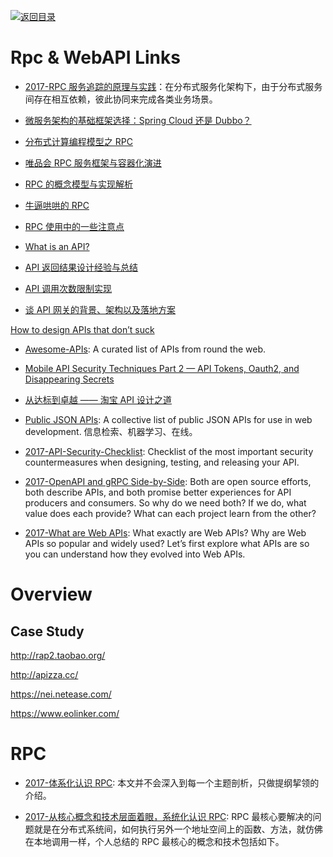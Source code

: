 [![返回目录](https://user-images.githubusercontent.com/5803001/38079637-ff0abcf0-3371-11e8-9b76-ad651620afc7.jpg)](https://github.com/wxyyxc1992/Awesome-Lists)

# Rpc & WebAPI Links

- [2017-RPC 服务追踪的原理与实践](http://6me.us/rfJ)：在分布式服务化架构下，由于分布式服务间存在相互依赖，彼此协同来完成各类业务场景。

- [微服务架构的基础框架选择：Spring Cloud 还是 Dubbo？ ](http://blog.didispace.com/microservice-framework/)

- [分布式计算编程模型之 RPC](http://www.infoq.com/cn/news/2016/04/Distributed-compute-program-RPC)

- [唯品会 RPC 服务框架与容器化演进](http://mp.weixin.qq.com/s?__biz=MzAwMDU1MTE1OQ==&mid=405781868&idx=1&sn=cbb10d37e25c76a1845f593a222da3c9&scene=4#wechat_redirect)

- [RPC 的概念模型与实现解析](http://mp.weixin.qq.com/s?__biz=MzAxMTEyOTQ5OQ==&mid=2650610547&idx=1&sn=2cae08dbf62d9a6c2f964ffd440c0077#rd)

- [牛逼哄哄的 RPC](http://mp.weixin.qq.com/s?__biz=MzA3MDExNzcyNA==&mid=2650392260&idx=1&sn=5a4978d02326cdd38e2ea1cd9586b4df&scene=0#wechat_redirect)

- [RPC 使用中的一些注意点](http://mp.weixin.qq.com/s?__biz=MzAxMTEyOTQ5OQ==&mid=2650610778&idx=1&sn=630db2a23f4f465de2417cba3f1371cb&chksm=834c7baeb43bf2b82550baf37d4b8595e0c59f82ebbda5bf8eeb6d7bf37b6857035877fb4f89#rd)

* [What is an API?](https://words.werd.io/what-is-an-api-bd913f45ff23#.21o2m1qc0)

* [API 返回结果设计经验与总结](http://tutuge.me/2016/05/02/design-json-api-respoense/)

* [API 调用次数限制实现](https://zhuanlan.zhihu.com/p/20872901)

* [谈 API 网关的背景、架构以及落地方案](http://www.infoq.com/cn/news/2016/07/API-background-architecture-floo)

[How to design APIs that don’t suck](https://medium.freecodecamp.com/https-medium-com-anupcowkur-how-to-design-apis-that-dont-suck-922d864365c9#.muabkix06)

- [Awesome-APIs](https://github.com/abhishekbanthia/Awesome-APIs): A curated list of APIs from round the web.

- [Mobile API Security Techniques Part 2 — API Tokens, Oauth2, and Disappearing Secrets](https://hackernoon.com/mobile-api-security-techniques-fc1f577840ab#.z45vrlbqg)

- [从达标到卓越 —— 淘宝 API 设计之道](http://taobaofed.org/blog/2017/02/16/a-guide-to-api-design/)

- [Public JSON APIs](https://github.com/toddmotto/public-apis): A collective list of public JSON APIs for use in web development. 信息检索、机器学习、在线。

- [2017-API-Security-Checklist](https://github.com/shieldfy/API-Security-Checklist): Checklist of the most important security countermeasures when designing, testing, and releasing your API.

- [2017-OpenAPI and gRPC Side-by-Side](https://parg.co/U6o): Both are open source efforts, both describe APIs, and both promise better experiences for API producers and consumers. So why do we need both? If we do, what value does each provide? What can each project learn from the other?

- [2017-What are Web APIs](https://hackernoon.com/what-are-web-apis-c74053fa4072): What exactly are Web APIs? Why are Web APIs so popular and widely used? Let’s first explore what APIs are so you can understand how they evolved into Web APIs.

# Overview

## Case Study

http://rap2.taobao.org/

http://apizza.cc/

https://nei.netease.com/

https://www.eolinker.com/

# RPC

- [2017-体系化认识 RPC](https://mp.weixin.qq.com/s?__biz=MzIwMzg1ODcwMw==&mid=2247486833&idx=1&sn=2e44bf6c3bc1f6aadeba9bfb96e34620): 本文并不会深入到每一个主题剖析，只做提纲挈领的介绍。

- [2017-从核心概念和技术层面着眼，系统化认识 RPC](https://mp.weixin.qq.com/s/6AX2-zjvcpesSe93HihVoA): RPC 最核心要解决的问题就是在分布式系统间，如何执行另外一个地址空间上的函数、方法，就仿佛在本地调用一样，个人总结的 RPC 最核心的概念和技术包括如下。
